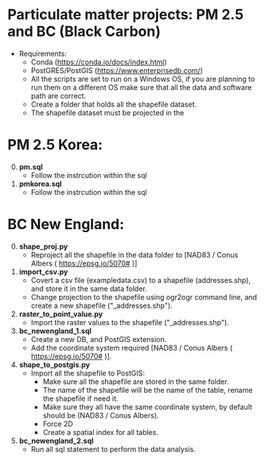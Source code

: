 # Particulate matter projects: PM 2.5 and BC (Black Carbon)
  - Requirements: 
    - Conda (https://conda.io/docs/index.html)
  	- PostGRES/PostGIS (https://www.enterprisedb.com/)
  	- All the scripts are set to run on a Windows OS, if you are planning to run them on a different OS
  	  make sure that all the data and software path are correct.
  	- Create a folder that holds all the shapefile dataset.
  	- The shapefile dataset must be projected in the   

# PM 2.5 Korea:
0. **pm.sql**
	- Follow the instrcution within the sql
1. **pmkorea.sql**
	- Follow the instrcution within the sql

# BC New England:

0. **shape_proj.py**
	- Reproject all the shapefile in the data folder to [NAD83 / Conus Albers ( https://epsg.io/5070# )]
1. **import_csv.py**
	- Covert a csv file (exampledata.csv) to a shapefile (addresses.shp), and store it in the same data folder.
	- Change projection to the shapefile using ogr2ogr command line, and create a new shapefile ("_addresses.shp").
2. **raster_to_point_value.py**
	- Import the raster values to the shapefile ("_addresses.shp").
3. **bc_newengland_1.sql**
	- Create a new DB, and PostGIS extension.
	- Add the coordinate system required [NAD83 / Conus Albers ( https://epsg.io/5070# )].
4. **shape_to_postgis.py**
	- Import all the shapefile to PostGIS:
		- Make sure all the shapefile are stored in the same folder.
		- The name of the shapefile will be the name of the table, rename the shapefile if need it.
		- Make sure they all have the same coordinate system, by default should be (NAD83 / Conus Albers).
		- Force 2D
		- Create a spatial index for all tables.
5. **bc_newengland_2.sql**
	- Run all sql statement to perform the data analysis.	




